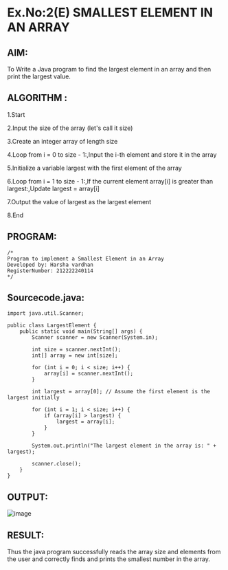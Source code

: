 # Ex.No:2(E)  SMALLEST ELEMENT IN AN ARRAY

## AIM:
To Write a Java program to find the largest element in an array and then print the largest value. 
## ALGORITHM :
1.Start

2.Input the size of the array (let's call it size)

3.Create an integer array of length size

4.Loop from i = 0 to size - 1:,Input the i-th element and store it in the array

5.Initialize a variable largest with the first element of the array

6.Loop from i = 1 to size - 1:,If the current element array[i] is greater than largest:,Update largest = array[i]

7.Output the value of largest as the largest element

8.End
	

## PROGRAM:
 ```
/*
Program to implement a Smallest Element in an Array
Developed by: Harsha vardhan
RegisterNumber: 212222240114
*/
```

## Sourcecode.java:

```
import java.util.Scanner;

public class LargestElement {
    public static void main(String[] args) {
        Scanner scanner = new Scanner(System.in);

        int size = scanner.nextInt();
        int[] array = new int[size];

        for (int i = 0; i < size; i++) {
            array[i] = scanner.nextInt();
        }

        int largest = array[0]; // Assume the first element is the largest initially

        for (int i = 1; i < size; i++) {
            if (array[i] > largest) {
                largest = array[i];
            }
        }

        System.out.println("The largest element in the array is: " + largest);

        scanner.close();
    }
}
```





## OUTPUT:

![image](https://github.com/user-attachments/assets/87908cbe-caef-4359-951a-178115c6dbdc)


## RESULT:
Thus the java program successfully reads the array size and elements from the user and correctly finds and prints the smallest number in the array.




